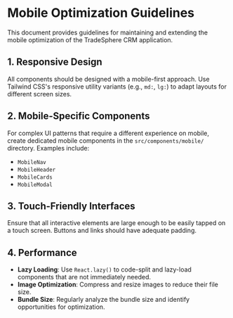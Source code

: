 # Mobile Optimization Guidelines

This document provides guidelines for maintaining and extending the mobile optimization of the TradeSphere CRM application.

## 1. Responsive Design

All components should be designed with a mobile-first approach. Use Tailwind CSS's responsive utility variants (e.g., `md:`, `lg:`) to adapt layouts for different screen sizes.

## 2. Mobile-Specific Components

For complex UI patterns that require a different experience on mobile, create dedicated mobile components in the `src/components/mobile/` directory. Examples include:

- `MobileNav`
- `MobileHeader`
- `MobileCards`
- `MobileModal`

## 3. Touch-Friendly Interfaces

Ensure that all interactive elements are large enough to be easily tapped on a touch screen. Buttons and links should have adequate padding.

## 4. Performance

- **Lazy Loading**: Use `React.lazy()` to code-split and lazy-load components that are not immediately needed.
- **Image Optimization**: Compress and resize images to reduce their file size.
- **Bundle Size**: Regularly analyze the bundle size and identify opportunities for optimization.

